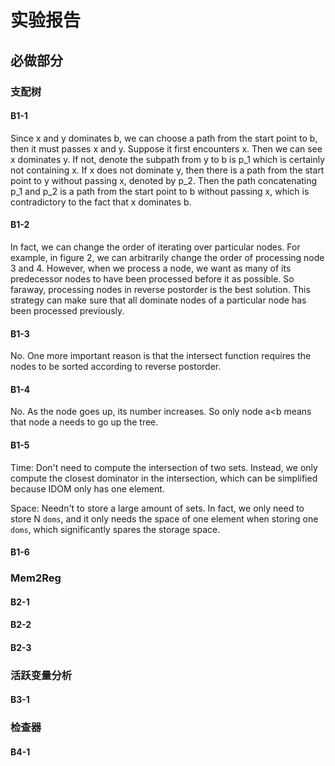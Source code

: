 # 实验报告

## 必做部分

### 支配树

#### B1-1
Since x and y dominates b, we can choose a path from the start point to b, then it must passes x and y. Suppose it first encounters x. Then we can see x dominates y. If not, denote the subpath from y to b is p_1 which is certainly not containing x. If x does not dominate y, then there is a path from the start point to y without passing x, denoted by p_2. Then the path concatenating p_1 and p_2 is a path from the start point to b without passing x, which is contradictory to the fact that x dominates b.
#### B1-2
In fact, we can change the order of iterating over particular nodes. For example, in figure 2, we can arbitrarily change the order of processing node 3 and 4. However, when we process a node, we want as many of its predecessor nodes to have been processed before it as possible. So faraway, processing nodes in reverse postorder is the best solution. This strategy can make sure that all dominate nodes of a particular node has been processed previously.
#### B1-3
No. One more important reason is that the intersect function requires the nodes to be sorted according to reverse postorder.
#### B1-4
No. As the node goes up, its number increases. So only node a\<b means that node a needs to go up the tree.
#### B1-5
Time: Don't need to compute the intersection of two sets. Instead, we only compute the closest dominator in the intersection, which can be simplified because IDOM only has one element.

Space: Needn't to store a large amount of sets. In fact, we only need to store N `doms`, and it only needs the space of one element when storing one `doms`, which significantly spares the storage space.
#### B1-6

### Mem2Reg

#### B2-1

#### B2-2

#### B2-3

### 活跃变量分析

#### B3-1

### 检查器

#### B4-1
